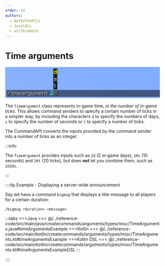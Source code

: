 ```yaml
---
order: 14
authors:
  - DerEchtePilz
  - JorelAli
  - willkroboth
---
```


# Time arguments

![A time argument with Minecraft suggestions 'd', 's' and 't'](/images/arguments/time.png)

The `TimeArgument` class represents in-game time, _in the number of in-game ticks_. This allows command senders to specify a certain number of ticks in a simpler way, by including the characters `d` to specify the numbers of days, `s` to specify the number of seconds or `t` to specify a number of ticks.

The CommandAPI converts the inputs provided by the command sender into a number of ticks as an integer.

:::info

The `TimeArgument` provides inputs such as `2d` (2 in-game days), `10s` (10 seconds) and `20t` (20 ticks), but does **not** let you combine them, such as `2d10s`.

:::

::::tip Example - Displaying a server-wide announcement

Say we have a command `bigmsg` that displays a title message to all players for a certain duration:

```mccmd
/bigmsg <duration> <message>
```

:::tabs
===Java
<<< @/../reference-code/src/main/java/createcommands/arguments/types/misc/TimeArguments.java#timeArgumentsExample
===Kotlin
<<< @/../reference-code/src/main/kotlin/createcommands/arguments/types/misc/TimeArguments.kt#timeArgumentsExample
===Kotlin DSL
<<< @/../reference-code/src/main/kotlin/createcommands/arguments/types/misc/TimeArguments.kt#timeArgumentsExampleDSL
:::

::::